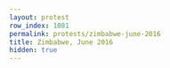 ```yaml
---
layout: protest
row_index: 1081
permalink: protests/zimbabwe-june-2016
title: Zimbabwe, June 2016
hidden: true
---
```

